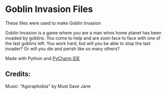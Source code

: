 # Goblin Invasion Files
These files were used to make Goblin Invasion

Goblin Invasion is a game where you are a man whos home planet has been invaded by goblins. You come to help and are soon face to face with one of the last goblins left. You work hard, but will you be able to stop the last invader? Or will you die and perish like so many others?


Made with Python and [PyCharm IDE](https://www.jetbrains.com/pycharm/download/#section=windows)


## Credits:
Music: "Agoraphobia" by Must Save Jane
